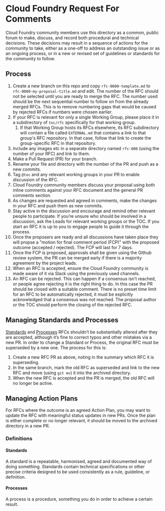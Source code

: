 # Cloud Foundry Request For Comments

Cloud Foundry community members use this directory as a common, public forum to make, discuss, and record both procedural and technical decisions. These decisions may result in a sequence of actions for the community to take, either as a one-off to address an outstanding issue or as an ongoing process, or in a new or revised set of guidelines or standards for the community to follow.

## Process

1. Create a new branch on this repo and copy `rfc-0000-template.md` to `rfc-0000-my-proposal-title.md` and edit. The number of the RFC should not be selected until you are ready to merge the RFC. The number used should be the next sequential number to follow on from the already merged RFCs. This is to remove numbering gaps that would be caused by rejected RFCs if numbers were chosen earlier.
1. If your RFC is relevant for only a single Working Group, please place it in a subdirectory of `toc/rfc` specifically for that working group.
   1. If that Working Group hosts its RFCs elsewhere, its RFC subdirectory will contain a file called `EXTERNAL.md` that contains a link to that group's RFC repository. In that case, follow that link to create the group-specific RFC in that repository.
1. Include any images etc in a separate directory named `rfc-000` (using the number of your RFC) and link to them.
1. Make a Pull Request (PR) for your branch.
1. Rename your file and directory with the number of the PR and push as a new commits.
1. Tag `@toc` and any relevant working groups in your PR to enable discussion of the RFC. 
1. Cloud Foundry community members discuss your proposal using both inline comments against your RFC document and the general PR comments section.
1. As changes are requested and agreed in comments, make the changes in your RFC and push them as new commits.
1. Stay active in the discussion and encourage and remind other relevant people to participate. If you’re unsure who should be involved in a discussion, ask the Leads for relevant working groups or the TOC. If you start an RFC it is up to you to engage people to guide it through the process.
1. Once the proposers are ready and all discussions have taken place they will propse a "motion for final comment period (FCP)" with the proposed outcome (accepted / rejected). The FCP will last for 7 days.
1. Once the FCP is proposed, approvals shall be given using the Github review system, the PR can be merged early if there is a majority agreement by the project leads.
1. When an RFC is accepted, ensure the Cloud Foundry community is made aware of it via Slack using the previously used channels.
1. An RFC can be rejected. This can happen if a consensus isn’t reached, or people agree rejecting it is the right thing to do. In this case the PR should be closed with a suitable comment. There is no preset time limit for an RFC to be automatically rejected, it must be explicitly acknowledged that a consensus was not reached. The proposal author or the TOC should perform the closing of the rejected RFC.

## Managing Standards and Processes

[Standards](#Standards) and [Processes](#Processes) RFCs shouldn’t be substantially altered after they are accepted, although it’s fine to correct typos and other mistakes via a new PR. In order to change a Standard or Process, the original RFC must be superseded by a new one. The process for this is:

1. Create a new RFC PR as above, noting in the summary which RFC it is superseding.
1. In the same branch, mark the old RFC as superseded and link to the new RFC and move (using `git mv`) it into the archived directory.
1. When the new RFC is accepted and the PR is merged, the old RFC will no longer be active.

## Managing Action Plans

For RFCs where the outcome is an agreed Action Plan, you may want to update the RFC with meaningful status updates in new PRs. Once the plan is either complete or no longer relevant, it should be moved to the archived directory in a new PR.

### Definitions

#### Standards

A standard is a repeatable, harmonised, agreed and documented way of doing something. Standards contain technical specifications or other precise criteria designed to be used consistently as a rule, guideline, or definition.

#### Processes

A process is a procedure, something you do in order to achieve a certain result.
